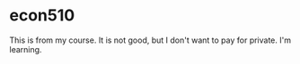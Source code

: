 # econ510
This is from my course.  It is not good, but I don't want to pay for private.  I'm learning.
